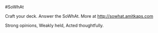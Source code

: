 #SoWhAt

Craft your deck. Answer the SoWhAt. 
More at http://sowhat.amitkaps.com


Strong opinions, Weakly held, Acted thoughtfully.
